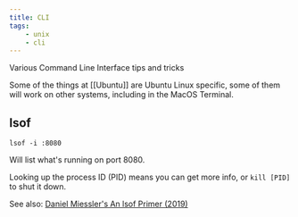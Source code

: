 ```yaml
---
title: CLI
tags:
    - unix
    - cli
---
```

Various Command Line Interface tips and tricks

Some of the things at [[Ubuntu]] are Ubuntu Linux specific, some of them will work on other systems, including in the MacOS Terminal.

## lsof

`lsof -i :8080`

Will list what's running on port 8080.

Looking up the process ID (PID) means you can get more info, or `kill [PID]` to shut it down.


See also: [Daniel Miessler's An lsof Primer (2019)](https://danielmiessler.com/study/lsof/)